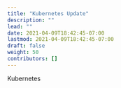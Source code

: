 ```yaml
---
title: "Kubernetes Update"
description: ""
lead: ""
date: 2021-04-09T18:42:45-07:00
lastmod: 2021-04-09T18:42:45-07:00
draft: false
weight: 50
contributors: []
---
```


Kubernetes
